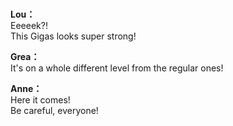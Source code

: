 # 

  
**Lou：**  
Eeeeek?!  
This Gigas looks super strong!  
  
**Grea：**  
It's on a whole different level from the regular ones!  
  
**Anne：**  
Here it comes!  
Be careful, everyone!  
